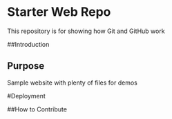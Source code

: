 # Starter Web Repo

This repository is for showing how Git and GitHub work

##Introduction

## Purpose

Sample website with plenty of files for demos

#Deployment

##How to Contribute